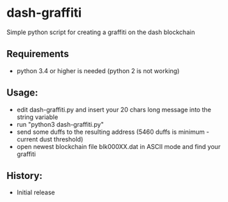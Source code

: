 # dash-graffiti
Simple python script for creating a graffiti on the dash blockchain

## Requirements
- python 3.4 or higher is needed (python 2 is not working)

## Usage:
- edit dash-graffiti.py and insert your 20 chars long message into the string variable
- run "python3 dash-graffiti.py"
- send some duffs to the resulting address (5460 duffs is minimum - current dust threshold)
- open newest blockchain file blk000XX.dat in ASCII mode and find your graffiti 

## History:
- Initial release
